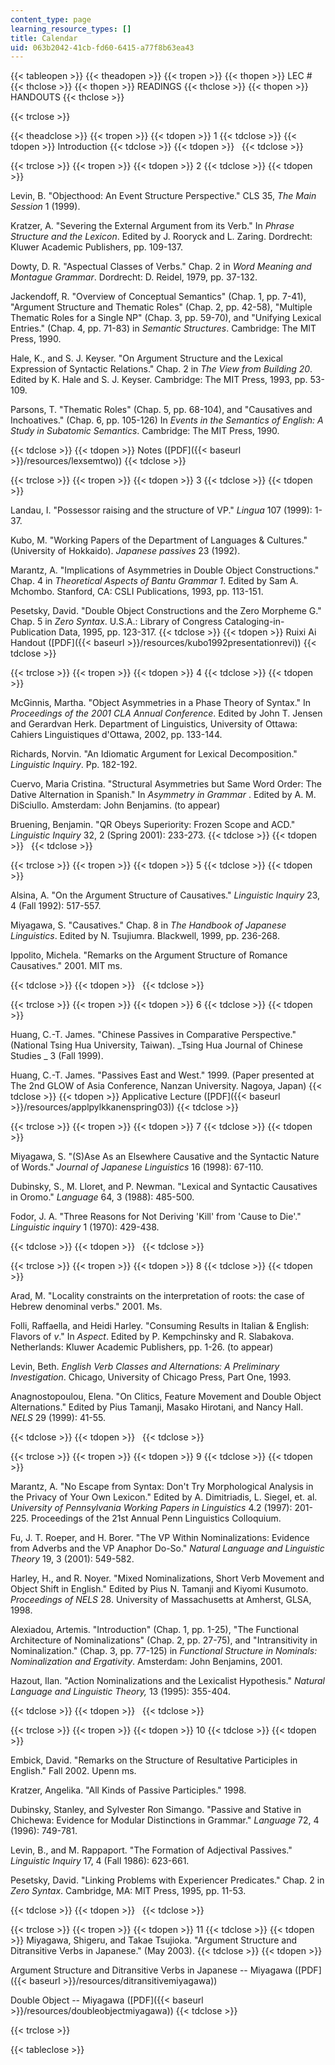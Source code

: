 ```yaml
---
content_type: page
learning_resource_types: []
title: Calendar
uid: 063b2042-41cb-fd60-6415-a77f8b63ea43
---
```


{{< tableopen >}}
{{< theadopen >}}
{{< tropen >}}
{{< thopen >}}
LEC #
{{< thclose >}}
{{< thopen >}}
READINGS
{{< thclose >}}
{{< thopen >}}
HANDOUTS
{{< thclose >}}

{{< trclose >}}

{{< theadclose >}}
{{< tropen >}}
{{< tdopen >}}
1
{{< tdclose >}}
{{< tdopen >}}
Introduction
{{< tdclose >}}
{{< tdopen >}}
 
{{< tdclose >}}

{{< trclose >}}
{{< tropen >}}
{{< tdopen >}}
2
{{< tdclose >}}
{{< tdopen >}}


Levin, B. "Objecthood: An Event Structure Perspective." CLS 35, _The Main Session_ 1 (1999).

Kratzer, A. "Severing the External Argument from its Verb." In _Phrase Structure and the Lexicon_. Edited by J. Rooryck and L. Zaring. Dordrecht: Kluwer Academic Publishers, pp. 109-137.

Dowty, D. R. "Aspectual Classes of Verbs." Chap. 2 in _Word Meaning and Montague Grammar_. Dordrecht: D. Reidel, 1979, pp. 37-132.

Jackendoff, R. "Overview of Conceptual Semantics" (Chap. 1, pp. 7-41), "Argument Structure and Thematic Roles" (Chap. 2, pp. 42-58), "Multiple Thematic Roles for a Single NP" (Chap. 3, pp. 59-70), and "Unifying Lexical Entries." (Chap. 4, pp. 71-83) in _Semantic Structures_. Cambridge: The MIT Press, 1990.

Hale, K., and S. J. Keyser. "On Argument Structure and the Lexical Expression of Syntactic Relations." Chap. 2 in _The View from Building 20_. Edited by K. Hale and S. J. Keyser. Cambridge: The MIT Press, 1993, pp. 53-109.

Parsons, T. "Thematic Roles" (Chap. 5, pp. 68-104), and "Causatives and Inchoatives." (Chap. 6, pp. 105-126) In _Events in the Semantics of English: A Study in Subatomic Semantics_. Cambridge: The MIT Press, 1990.


{{< tdclose >}}
{{< tdopen >}}
Notes ([PDF]({{< baseurl >}}/resources/lexsemtwo))
{{< tdclose >}}

{{< trclose >}}
{{< tropen >}}
{{< tdopen >}}
3
{{< tdclose >}}
{{< tdopen >}}


Landau, I. "Possessor raising and the structure of VP." _Lingua_ 107 (1999): 1-37.

Kubo, M. "Working Papers of the Department of Languages & Cultures." (University of Hokkaido). _Japanese passives_ 23 (1992).

Marantz, A. "Implications of Asymmetries in Double Object Constructions." Chap. 4 in _Theoretical Aspects of Bantu Grammar 1_. Edited by Sam A. Mchombo. Stanford, CA: CSLI Publications, 1993, pp. 113-151.

Pesetsky, David. "Double Object Constructions and the Zero Morpheme G." Chap. 5 in _Zero Syntax_. U.S.A.: Library of Congress Cataloging-in-Publication Data, 1995, pp. 123-317.
{{< tdclose >}}
{{< tdopen >}}
Ruixi Ai Handout ([PDF]({{< baseurl >}}/resources/kubo1992presentationrevi))
{{< tdclose >}}

{{< trclose >}}
{{< tropen >}}
{{< tdopen >}}
4
{{< tdclose >}}
{{< tdopen >}}


McGinnis, Martha. "Object Asymmetries in a Phase Theory of Syntax." In _Proceedings of the 2001 CLA Annual Conference_. Edited by John T. Jensen and Gerardvan Herk. Department of Linguistics, University of Ottawa: Cahiers Linguistiques d'Ottawa, 2002, pp. 133-144.

Richards, Norvin. "An Idiomatic Argument for Lexical Decomposition." _Linguistic Inquiry_. Pp. 182-192.

Cuervo, Maria Cristina. "Structural Asymmetries but Same Word Order: The Dative Alternation in Spanish." In _Asymmetry in Grammar_ . Edited by A. M. DiSciullo. Amsterdam: John Benjamins. (to appear)

Bruening, Benjamin. "QR Obeys Superiority: Frozen Scope and ACD." _Linguistic Inquiry_ 32, 2 (Spring 2001): 233-273.
{{< tdclose >}}
{{< tdopen >}}
 
{{< tdclose >}}

{{< trclose >}}
{{< tropen >}}
{{< tdopen >}}
5
{{< tdclose >}}
{{< tdopen >}}


Alsina, A. "On the Argument Structure of Causatives." _Linguistic Inquiry_ 23, 4 (Fall 1992): 517-557.

Miyagawa, S. "Causatives." Chap. 8 in _The Handbook of Japanese Linguistics_. Edited by N. Tsujiumra. Blackwell, 1999, pp. 236-268.

Ippolito, Michela. "Remarks on the Argument Structure of Romance Causatives." 2001. MIT ms.


{{< tdclose >}}
{{< tdopen >}}
 
{{< tdclose >}}

{{< trclose >}}
{{< tropen >}}
{{< tdopen >}}
6
{{< tdclose >}}
{{< tdopen >}}


Huang, C.-T. James. "Chinese Passives in Comparative Perspective." (National Tsing Hua University, Taiwan). _Tsing Hua Journal of Chinese Studies _ 3 (Fall 1999).

Huang, C.-T. James. "Passives East and West." 1999. (Paper presented at The 2nd GLOW of Asia Conference, Nanzan University. Nagoya, Japan)
{{< tdclose >}}
{{< tdopen >}}
Applicative Lecture ([PDF]({{< baseurl >}}/resources/applpylkkanenspring03))
{{< tdclose >}}

{{< trclose >}}
{{< tropen >}}
{{< tdopen >}}
7
{{< tdclose >}}
{{< tdopen >}}


Miyagawa, S. "(S)Ase As an Elsewhere Causative and the Syntactic Nature of Words." _Journal of Japanese Linguistics_ 16 (1998): 67-110.

Dubinsky, S., M. Lloret, and P. Newman. "Lexical and Syntactic Causatives in Oromo." _Language_ 64, 3 (1988): 485-500.

Fodor, J. A. "Three Reasons for Not Deriving 'Kill' from 'Cause to Die'." _Linguistic inquiry_ 1 (1970): 429-438.


{{< tdclose >}}
{{< tdopen >}}
 
{{< tdclose >}}

{{< trclose >}}
{{< tropen >}}
{{< tdopen >}}
8
{{< tdclose >}}
{{< tdopen >}}


Arad, M. "Locality constraints on the interpretation of roots: the case of Hebrew denominal verbs." 2001. Ms.

Folli, Raffaella, and Heidi Harley. "Consuming Results in Italian & English: Flavors of _v_." In _Aspect_. Edited by P. Kempchinsky and R. Slabakova. Netherlands: Kluwer Academic Publishers, pp. 1-26. (to appear)

Levin, Beth. _English Verb Classes and Alternations: A Preliminary Investigation_. Chicago, University of Chicago Press, Part One, 1993.

Anagnostopoulou, Elena. "On Clitics, Feature Movement and Double Object Alternations." Edited by Pius Tamanji, Masako Hirotani, and Nancy Hall. _NELS_ 29 (1999): 41-55.


{{< tdclose >}}
{{< tdopen >}}
 
{{< tdclose >}}

{{< trclose >}}
{{< tropen >}}
{{< tdopen >}}
9
{{< tdclose >}}
{{< tdopen >}}


Marantz, A. "No Escape from Syntax: Don't Try Morphological Analysis in the Privacy of Your Own Lexicon." Edited by A. Dimitriadis, L. Siegel, et. al. _University of Pennsylvania Working Papers in Linguistics_ 4.2 (1997): 201-225. Proceedings of the 21st Annual Penn Linguistics Colloquium.

Fu, J. T. Roeper, and H. Borer. "The VP Within Nominalizations: Evidence from Adverbs and the VP Anaphor Do-So." _Natural Language and Linguistic Theory_ 19, 3 (2001): 549-582.

Harley, H., and R. Noyer. "Mixed Nominalizations, Short Verb Movement and Object Shift in English." Edited by Pius N. Tamanji and Kiyomi Kusumoto. _Proceedings of NELS_ 28. University of Massachusetts at Amherst, GLSA, 1998.

Alexiadou, Artemis. "Introduction" (Chap. 1, pp. 1-25), "The Functional Architecture of Nominalizations" (Chap. 2, pp. 27-75), and "Intransitivity in Nominalization." (Chap. 3, pp. 77-125) in _Functional Structure in Nominals: Nominalization and Ergativity_. Amsterdam: John Benjamins, 2001.

Hazout, Ilan. "Action Nominalizations and the Lexicalist Hypothesis." _Natural Language and Linguistic Theory,_ 13 (1995): 355-404.


{{< tdclose >}}
{{< tdopen >}}
 
{{< tdclose >}}

{{< trclose >}}
{{< tropen >}}
{{< tdopen >}}
10
{{< tdclose >}}
{{< tdopen >}}


Embick, David. "Remarks on the Structure of Resultative Participles in English." Fall 2002. Upenn ms.

Kratzer, Angelika. "All Kinds of Passive Participles." 1998.

Dubinsky, Stanley, and Sylvester Ron Simango. "Passive and Stative in Chichewa: Evidence for Modular Distinctions in Grammar." _Language_ 72, 4 (1996): 749-781.

Levin, B., and M. Rappaport. "The Formation of Adjectival Passives." _Linguistic Inquiry_ 17, 4 (Fall 1986): 623-661.

Pesetsky, David. "Linking Problems with Experiencer Predicates." Chap. 2 in _Zero Syntax_. Cambridge, MA: MIT Press, 1995, pp. 11-53.


{{< tdclose >}}
{{< tdopen >}}
 
{{< tdclose >}}

{{< trclose >}}
{{< tropen >}}
{{< tdopen >}}
11
{{< tdclose >}}
{{< tdopen >}}
Miyagawa, Shigeru, and Takae Tsujioka. "Argument Structure and Ditransitive Verbs in Japanese." (May 2003).
{{< tdclose >}}
{{< tdopen >}}


Argument Structure and Ditransitive Verbs in Japanese -- Miyagawa ([PDF]({{< baseurl >}}/resources/ditransitivemiyagawa))

Double Object -- Miyagawa ([PDF]({{< baseurl >}}/resources/doubleobjectmiyagawa))
{{< tdclose >}}

{{< trclose >}}

{{< tableclose >}}
